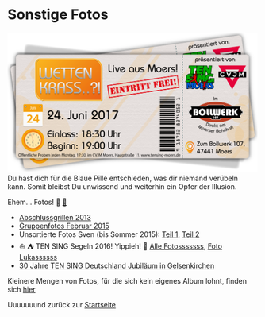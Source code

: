 # Sonstige Fotos
![TEN SING Moers Logo](../../footage/banner2017/WettenKrass-Ticket-cutout-500dpi-01.png)
Du hast dich für die Blaue Pille entschieden, was dir niemand verübeln kann. Somit bleibst Du unwissend und weiterhin ein Opfer der Illusion.

Ehem... Fotos! :tada: [:closed_book:](../Videos/Sonstiges.md)
* [Abschlussgrillen 2013](https://www.flickr.com/photos/tsmoers/sets/72157654827640006)
* [Gruppenfotos Februar 2015](https://www.flickr.com/gp/tsmoers/jy4433)
* Unsortierte Fotos Sven (bis Sommer 2015): [Teil 1](https://www.flickr.com/gp/tsmoers/t65McA), [Teil 2](https://www.flickr.com/photos/tsmoers/sets/72157655184217525)
* :sailboat: :tent: TEN SING Segeln 2016! Yippieh! :tada: [Alle Fotosssssss](http://bit.ly/Segeln2016Alle), [Foto Lukassssss](http://bit.ly/Segeln2016Lukas)
* [30 Jahre TEN SING Deutschland Jubiläum in Gelsenkirchen](http://bit.ly/30JahreTSDeutschland)

Kleinere Mengen von Fotos, für die sich kein eigenes Album lohnt, finden sich [hier](https://www.flickr.com/gp/tsmoers/J8E2Ad)

Uuuuuuund zurück zur [Startseite](../../Links.md)
